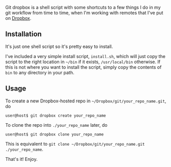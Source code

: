 Git dropbox is a shell script with some shortcuts to a few things I do in my
git workflow from time to time, when I'm working with remotes that I've put on
[Dropbox](http://dropbox.com/).

## Installation

It's just one shell script so it's pretty easy to install.

I've included a very simple install script, `install.sh`, which will just copy
the script to the right location in `~/bin` if it exists, `/usr/local/bin`
otherwise. If this is not where you want to install the script, simply copy
the contents of `bin` to any directory in your path.

## Usage

To create a new Dropbox-hosted repo in `~/Dropbox/git/your_repo_name.git`, do

    user@host$ git dropbox create your_repo_name

To clone the repo into `./your_repo_name` later, do

    user@host$ git dropbox clone your_repo_name

This is equivalent to `git clone ~/Dropbox/git/your_repo_name.git ./your_repo_name`.

That's it! Enjoy.
